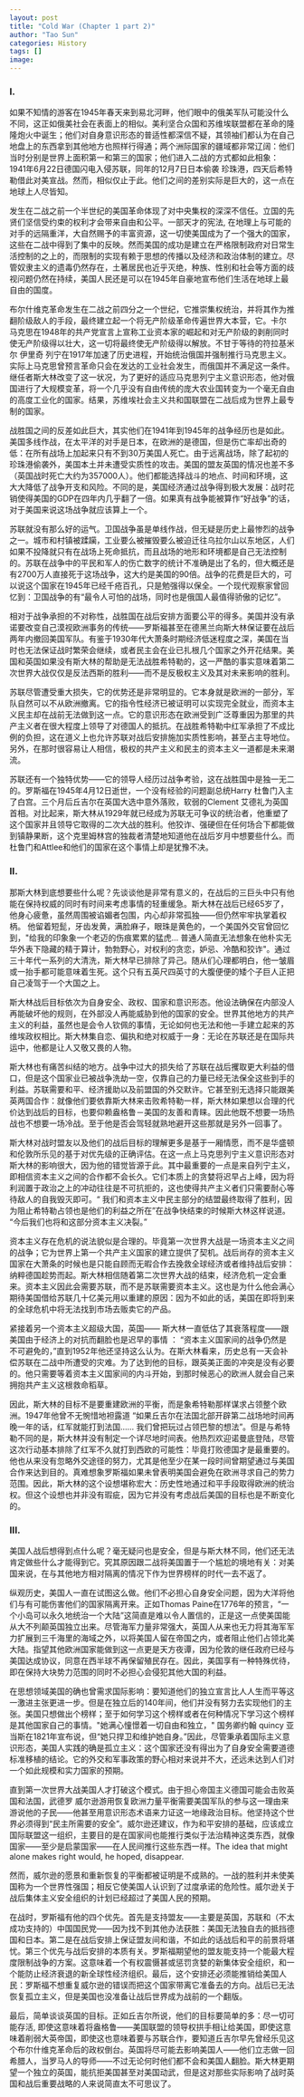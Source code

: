 ```yaml
---
layout: post
title: "Cold War (Chapter 1 part 2)"
author: "Tao Sun"
categories: History
tags: []
image:
---
```


### I.

如果不知情的游客在1945年春天来到易北河畔，他们眼中的俄美军队可能没什么不同，这正如俄美社会在表面上的相似。美利坚合众国和苏维埃联盟都在革命的隆隆炮火中诞生；他们对自身意识形态的普适性都深信不疑，其领袖们都认为在自己地盘上的东西拿到其他地方也照样行得通；两个洲际国家的疆域都非常辽阔：他们当时分别是世界上面积第一和第三的国家；他们进入二战的方式都如此相象：1941年6月22日德国闪电入侵苏联，同年的12月7日日本偷袭 珍珠港，四天后希特勒借此对美宣战。然而，相似仅止于此。他们之间的差别实际是巨大的，这一点在地球上人尽皆知。

发生在二战之前一个半世纪的美国革命体现了对中央集权的深深不信任。立国的先贤们坚信受约束的权利才会带来自由和公平。一部天才的宪法, 在地理上与可能的对手的远隔重洋，大自然赐予的丰富资源，这一切使美国成为了一个强大的国家，这些在二战中得到了集中的反映。然而美国的成功是建立在严格限制政府对日常生活控制的之上的，而限制的实现有赖于思想的传播以及经济和政治体制的建立。尽管奴隶主义的遗毒仍然存在，土著居民也近乎灭绝，种族、性别和社会等方面的歧视问题仍然在持续，美国人民还是可以在1945年自豪地宣布他们生活在地球上最自由的国度。

布尔什维克革命发生在二战之前四分之一个世纪，它推崇集权统治，并将其作为推翻阶级敌人的手段，最终建立起一个将无产阶级革命传遍世界大本营，它。卡尔 马克思在1948年的共产党宣言上宣称工业资本家的崛起和对无产阶级的剥削同时使无产阶级得以壮大，这一切将最终使无产阶级得以解放。不甘于等待的符拉基米尔 伊里奇 列宁在1917年加速了历史进程，开始统治俄国并强制推行马克思主义。实际上马克思曾预言革命只会在发达的工业社会发生，而俄国并不满足这一条件。继任者斯大林改变了这一状况，为了更好的适应马克思列宁主义意识形态，他对俄国进行了大规模变革，将一个几乎没有自由传统的庞大农业国转变为一个毫无自由的高度工业化的国家。结果，苏维埃社会主义共和国联盟在二战后成为世界上最专制的国家。

战胜国之间的反差如此巨大，其实他们在1941年到1945年的战争经历也是如此。美国多线作战，在太平洋的对手是日本，在欧洲的是德国，但是伤亡率却出奇的低：在所有战场上加起来只有不到30万美国人死亡。由于远离战场，除了起初的珍珠港偷袭外，美国本土并未遭受实质性的攻击。美国的盟友英国的情况也差不多（英国战时死亡大约为357000人）。他们都能选择战斗的地点、时间和环境，这大大降低了战争开支和风险。不同的是，美国经济通过战争得到极大发展：战时花销使得美国的GDP在四年内几乎翻了一倍。如果真有战争能被算作“好战争”的话，对于美国来说这场战争就应该算上一个。

苏联就没有那么好的运气。卫国战争虽是单线作战，但无疑是历史上最惨烈的战争之一。城市和村镇被蹂躏，工业要么被摧毁要么被迫迁往乌拉尔山以东地区，人们如果不投降就只有在战场上死命抵抗，而且战场的地形和环境都是自己无法控制的。苏联在战争中的平民和军人的伤亡数字的统计不准确是出了名的，但大概还是有2700万人直接死于这场战争，这大约是美国的90倍。战争的花费是巨大的，可以说这个国家在1945年已经千疮百孔，只是勉强得以保全。一个现代观察家曾回忆到：卫国战争的有“最令人可怕的战场，同时也是俄国人最值得骄傲的记忆”。

相对于战争承担的不对称性，战胜国在战后安排方面要公平的得多。美国并没有承诺要改变自己漠视欧洲事务的传统——罗斯福甚至在德黑兰向斯大林保证要在战后两年内撤回美国军队。有鉴于1930年代大萧条时期经济低迷程度之深，美国在当时也无法保证战时繁荣会继续，或者民主会在业已扎根几个国家之外开花结果。美国和英国如果没有斯大林的帮助是无法战胜希特勒的，这一严酷的事实意味着第二次世界大战仅仅是反法西斯的胜利——而不是反极权主义及其对未来影响的胜利。

苏联尽管遭受重大损失，它的优势还是非常明显的。它本身就是欧洲的一部分，军队自然可以不从欧洲撤离。它的指令性经济已被证明可以实现完全就业，而资本主义民主却在战前无法做到这一点。它的意识形态在欧洲受到广泛尊重因为那里的共产主义者在很大程度上领导了对德国人的抵抗。在战胜希特勒中红军承担了不成比例的负担，这在道义上也允许苏联对战后安排施加实质性影响，甚至占主导地位。另外，在那时很容易让人相信，极权的共产主义和民主的资本主义一道都是未来潮流。

苏联还有一个独特优势——它的领导人经历过战争考验，这在战胜国中是独一无二的。罗斯福在1945年4月12日逝世，一个没有经验的问题副总统Harry 杜鲁门入主了白宫。三个月后丘吉尔在英国大选中意外落败，软弱的Clement 艾德礼为英国首相。对比起来，斯大林从1929年就已经成为苏联无可争议的统治者，他重塑了这个国家并且领导它取得的二次大战的胜利。他狡诈、强硬但在任何场合下都能做到镇静果断，这个克里姆林宫的独裁者清楚地知道他在战后岁月中想要些什么。而杜鲁门和Attlee和他们的国家在这个事情上却是犹豫不决。

### II.

那斯大林到底想要些什么呢？先谈谈他是非常有意义的，在战后的三巨头中只有他能在保持权威的同时有时间来考虑事情的轻重缓急。斯大林在战后已经65岁了，他身心疲惫，虽然周围被谄媚者包围，内心却非常孤独——但仍然牢牢执掌着权柄。 他留着短髭，牙齿发黄，满脸麻子，眼珠是黄色的，一个美国外交官曾回忆到，"给我的印象象一个老迈的伤痕累累的猛虎… 普通人简直无法想象在他朴实无华外表下隐藏的精于算计，勃勃野心，对权利的贪恋，妒忌、冷酷和狡诈"。通过三十年代一系列的大清洗，斯大林早已排除了异己。随从们心理都明白，他一皱眉或一抬手都可能意味着生死。这个只有五英尺四英寸的大腹便便的矮个子巨人正把自己凌驾于一个大国之上。

斯大林战后目标依次为自身安全、政权、国家和意识形态。他设法确保在内部没人再能破坏他的规则，在外部没人再能威胁到他的国家的安全。世界其他地方的共产主义的利益，虽然也是会令人钦佩的事情，无论如何也无法和他一手建立起来的苏维埃政权相比。斯大林集自恋、偏执和绝对权威于一身：无论在苏联还是在国际共运中，他都是让人又敬又畏的人物。

斯大林也有痛苦纠结的地方。战争中过大的损失给了苏联在战后攫取更大利益的借口，但是这个国家业已被战争洗劫一空，仅靠自己的力量已经无法保全这些到手的利益。苏联需要和平、经济援助以及前盟国的外交默许。它甚至别无选择只能跟美英两国合作：就像他们要依靠斯大林来击败希特勒一样，斯大林如果想以合理的代价达到战后的目标，也要仰赖盎格鲁－美国的友善和青睐。因此他既不想要一场热战也不想要一场冷战。至于他是否会驾轻就熟地避开这些那就是另外一回事了。

斯大林对战时盟友以及他们的战后目标的理解更多是基于一厢情愿，而不是华盛顿和伦敦所乐见的基于对优先级的正确评估。在这一点上马克思列宁主义意识形态对斯大林的影响很大，因为他的错觉皆源于此。其中最重要的一点是来自列宁主义，即相信资本主义之间的合作都不会长久。它们本质上的贪婪将迟早占上峰，因为将利润置于政治之上的冲动往往是不可抗拒的，这也使得共产主义者们只需要耐心等待敌人的自我毁灭即可。“ 我们和资本主义中民主部分的结盟最终取得了胜利，因为阻止希特勒占领也是他们的利益之所在”在战争快结束的时候斯大林这样说道。 “今后我们也将和这部分资本主义决裂。”

资本主义存在危机的说法貌似是合理的。毕竟第一次世界大战是一场资本主义之间的战争；它为世界上第一个共产主义国家的建立提供了契机。战后尚存的资本主义国家在大萧条的时候也是只能自顾而无暇合作去挽救全球经济或者维持战后安排：纳粹德国趁势而起。斯大林相信随着第二次世界大战的结束，经济危机一定会重来。资本主义因此会需要苏联，而不是苏联需要资本主义。这也是为什么他会满心期待美国借给苏联几十亿美元用以重建的原因：因为不如此的话，美国在即将到来的全球危机中将无法找到市场去贩卖它的产品。

紧接着另一个资本主义超级大国，英国—— 斯大林一直低估了其衰落程度——跟美国由于经济上的对抗而翻脸也是迟早的事情 ： “资本主义国家间的战争仍然是不可避免的，”直到1952年他还坚持这么认为。在斯大林看来，历史总有一天会补偿苏联在二战中所遭受的灾难。为了达到他的目标，跟英美正面的冲突是没有必要的。他只需要等着资本主义国家间的内斗开始，到那时候恶心的欧洲人就会自己来拥抱共产主义这根救命稻草。

因此，斯大林的目标不是要重建欧洲的平衡，而是象希特勒那样谋求占领整个欧洲。1947年他曾不无惋惜地袒露道 “如果丘吉尔在法国北部开辟第二战场地时间再晚一年的话，红军就能打到法国…… 我们曾把玩过占领巴黎的想法”。但是与希特勒不同的是，斯大林并没有制定一个详尽地时间表。他热烈欢迎诺曼底登陆，尽管这次行动基本排除了红军不久就打到西欧的可能性：毕竟打败德国才是最重要的。他也从来没有忽略外交途径的努力，尤其是他至少在某一段时间曾期望通过与美国合作来达到目的。真难想象罗斯福如果未曾表明美国会避免在欧洲寻求自己的势力范围。因此，斯大林的这个设想堪称宏大：历史性地通过和平手段取得欧洲的统治权。但这个设想也并非没有瑕疵，因为它并没有考虑战后美国的目标也是不断变化的。

### III.

美国人战后想得到点什么呢？毫无疑问也是安全，但是与斯大林不同，他们还无法肯定做些什么才能得到它。究其原因跟二战将美国置于一个尴尬的境地有关：对美国来说，在与其他地方相对隔离的情况下作为世界榜样的时代一去不返了。

纵观历史，美国人一直在试图这么做。他们不必担心自身安全问题，因为大洋将他们与有可能伤害他们的国家隔离开来。正如Thomas Paine在1776年的预言，“一个小岛可以永久地统治一个大陆”这简直是难以令人置信的，正是这一点使美国能从大不列颠英国独立出来。尽管海军力量非常强大，英国人从来也无力将其海军军力扩展到三千海里的海域之外，以将美国人留在帝国之内，或者阻止他们占领北美大陆。指望其他欧洲国家能做到这一点更是天方夜谭，因为伦敦的继任政府已经与美国达成协议，同意在西半球不再保留殖民存在。因此，美国享有一种特殊优待，即在保持大块势力范围的同时不必担心会侵犯其他大国的利益。

在思想领域美国的确也曾需求国际影响：要知道他们的独立宣言比人人生而平等这一激进主张更进一步。但是在独立后的140年间，他们并没有努力去实现他们的主张。美国只想做出个榜样；至于如何学习这个榜样或者在何种情况下学习这个榜样是其他国家自己的事情。"她满心憧憬着一切自由和独立，" 国务卿约翰 quincy 亚当斯在1821年宣布说，但“她只捍卫和维护她自身。”因此，尽管秉承着国际主义意识形态，美国人实践的确是孤立主义：这个国家还没有得出为了自身安全需要道德标准移植的结论。它的外交和军事政策的野心相对来说并不大，还远未达到人们对一个如此规模和实力国家的预期。

直到第一次世界大战美国人才打破这个模式。由于担心帝国主义德国可能会击败英国和法国，武德罗 威尔逊游用恢复欧洲力量平衡需要美国军队的参与这一理由来游说他的子民——他甚至用意识形态术语来力证这一地缘政治目标。他坚持这个世界必须得到“民主所需要的安全”。威尔逊还建议，作为和平安排的基础，应该成立国际联盟这一组织，主要目的是在国家间也能推行类似于法治精神这类东西，就像国家——至少是启蒙国家——在人民间推行这些东西一样。The idea that might alone makes right would, he hoped, disappear.

然而，威尔逊的愿景和重新恢复的平衡都被证明是不成熟的。一战的胜利并未使美国称为一个世界性强国；相反它使美国人认识到了过度承诺的危险性。威尔逊关于战后集体主义安全组织的计划已经超过了美国人民的预期。

在战时，罗斯福有他的四个优先。首先是支持盟友——主要是英国，苏联和（不太成功支持的）中国国民党——因为找不到其他办法获胜：美国无法独自去的抵挡德国和日本。第二是在战后安排上保证盟友间和谐，不如此的话战后和平的前景将堪忧。第三个优先与战后安排的本质有关。罗斯福期望他的盟友能支持一个能最大程度限制战争的方案。这意味着一个有权震慑甚或惩罚贪婪的新集体安全组织，和一个能防止经济衰退的新全球性经济组织。最后，这个安排还必须能推销给美国人民：罗斯福不想重复威尔逊的错误而把这个国家带离它准备去的方向。战后已无法恢复孤立主义，但是美国也没准备让战后世界成为战前的一个翻版。

最后，简单谈谈英国的目标。正如丘吉尔所说，他们的目标要简单的多：尽一切可能存活, 即使这意味着将盎格鲁——美国联盟的领导权拱手相让给美国，即使这意味着削弱大英帝国，即使这也意味着要与苏联合作，要知道丘吉尔早先曾经乐见这个布尔什维克革命后的政权倒台。英国将尽可能去影响美国人——他们立志做一回希腊人，当罗马人的导师——不过无论何时他们都不会和美国人翻脸。斯大林更期望一个独立的英国，能抗拒美国甚至对美国动武，但是这对那些实际影响了战时英国和战后重要战略的人来说简直太不可思议了。


